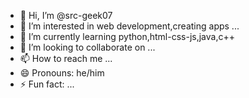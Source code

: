 - 👋 Hi, I’m @src-geek07
- 👀 I’m interested in web development,creating apps ...
- 🌱 I’m currently learning python,html-css-js,java,c++
- 💞️ I’m looking to collaborate on ...
- 📫 How to reach me ...
- 😄 Pronouns: he/him
- ⚡ Fun fact: ...

<!---
src-geek07/src-geek07 is a ✨ special ✨ repository because its `README.md` (this file) appears on your GitHub profile.
You can click the Preview link to take a look at your changes.
--->

